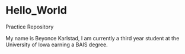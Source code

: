 # Hello_World
Practice Repository

My name is Beyonce Karlstad, I am currently a third year student at the University of Iowa earning a BAIS degree. 
